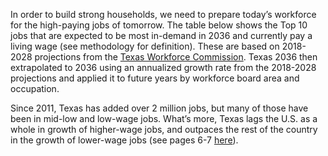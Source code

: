 In order to build strong households, we need to prepare today’s workforce for the high-paying jobs of tomorrow. The table below shows the Top 10 jobs that are expected to be most in-demand in 2036 and currently pay a living wage (see methodology for definition). These are based on 2018-2028 projections from the [Texas Workforce Commission](https://texaslmi.com/LMIbyCategory/Projections). Texas 2036 then extrapolated to 2036 using an annualized growth rate from the 2018-2028 projections and applied it to future years by workforce board area and occupation.

Since 2011, Texas has added over 2 million jobs, but many of those have been in mid-low and low-wage jobs. What’s more, Texas lags the U.S. as a whole in growth of higher-wage jobs, and outpaces the rest of the country in the growth of lower-wage jobs (see pages 6-7 [here](https://texas2036.org/wp-content/uploads/2021/04/AHT-Initial-Findings.pdf)).
